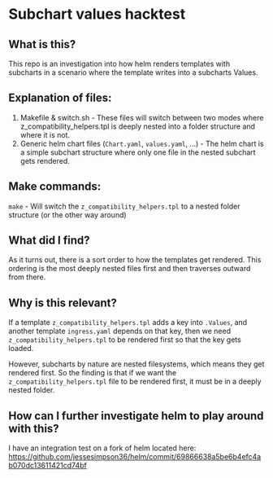 
# Subchart values hacktest

## What is this?

This repo is an investigation into how helm renders templates with subcharts in a scenario where the template writes into a subcharts Values.


## Explanation of files:

1. Makefile & switch.sh -  These files will switch between two modes where z_compatibility_helpers.tpl is deeply nested into a folder structure and where it is not.
2. Generic helm chart files (`Chart.yaml`, `values.yaml`, ...) - The helm chart is a simple subchart structure where only one file in the nested subchart gets rendered.


## Make commands:

`make` - Will switch the `z_compatibility_helpers.tpl` to  a nested folder structure (or the other way around)

## What did I find?

As it turns out, there is a sort order to how the templates get rendered. This ordering is the most deeply nested files first and then traverses outward from there.

## Why is this relevant?

If a template `z_compatibility_helpers.tpl` adds a key into `.Values`, and another template `ingress.yaml` depends on that key, then we need `z_compatibility_helpers.tpl` to be rendered first so that the key gets loaded.

However, subcharts by nature are nested filesystems, which means they get rendered first. So the finding is that if we want the `z_compatibility_helpers.tpl` file to be rendered first, it must be in a deeply nested folder.

## How can I further investigate helm to play around with this?

I have an integration test on a fork of helm located here:
https://github.com/jessesimpson36/helm/commit/69866638a5be6b4efc4ab070dc13611421cd74bf


